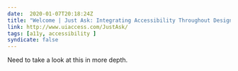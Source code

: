 ```yaml
---
date:  2020-01-07T20:18:24Z
title: "Welcome | Just Ask: Integrating Accessibility Throughout Design"
link: http://www.uiaccess.com/JustAsk/
tags: [a11y, accessibility ]
syndicate: false
---
```

Need to take a look at this in more depth. 

